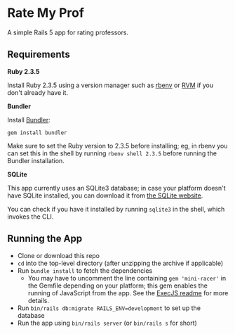 # Rate My Prof

A simple Rails 5 app for rating professors.

## Requirements

**Ruby 2.3.5**

Install Ruby 2.3.5 using a version manager such as [rbenv](https://github.com/rbenv/rbenv) or [RVM](https://rvm.io/) if you don't already have it.

**Bundler**

Install [Bundler](https://bundler.io/):
```
gem install bundler
```

Make sure to set the Ruby version to 2.3.5 before installing; eg, in rbenv you can set this in the shell by running `rbenv shell 2.3.5` before running the Bundler installation.

**SQLite**

This app currently uses an SQLite3 database; in case your platform doesn't have SQLite installed, you can download it from [the SQLite website](http://www.sqlite.org/index.html).

You can check if you have it installed by running `sqlite3` in the shell, which invokes the CLI.

## Running the App

- Clone or download this repo
- `cd` into the top-level directory (after unzipping the archive if applicable)
- Run `bundle install` to fetch the dependencies
  - You may have to uncomment the line containing `gem 'mini-racer'` in the Gemfile depending on your platform; this gem enables the running of JavaScript from the app. See the [ExecJS readme](https://github.com/rails/execjs#readme) for more details.
- Run `bin/rails db:migrate RAILS_ENV=development` to set up the database
- Run the app using `bin/rails server` (or `bin/rails s` for short)
